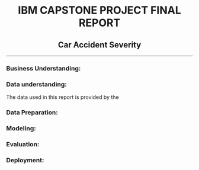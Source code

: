 # <center> **IBM CAPSTONE PROJECT FINAL REPORT** </center>
## <center> **Car Accident Severity** </center>

<!--**-->
___


### Business Understanding:
<!-- The initial phase is to understand the project's objective from the business or application perspective. Then, you need to translate this knowledge into a machine learning problem with a preliminary plan to achieve the objectives. -->

### Data understanding:
The data used in this report is provided by the 
<!-- In this phase, you need to collect or extract the dataset from various sources such as csv file or SQL database. Then, you need to determine the attributes (columns) that you will use to train your machine learning model. Also, you will assess the condition of chosen attributes by looking for trends, certain patterns, skewed information, correlations, and so on. -->

### Data Preparation:
<!-- The data preparation includes all the required activities to construct the final dataset which will be fed into the modeling tools. Data preparation can be performed multiple times and it includes balancing the labeled data, transformation, filling missing data, and cleaning the dataset. -->

### Modeling:
<!-- In this phase, various algorithms and methods can be selected and applied to build the model including supervised machine learning techniques. You can select SVM, XGBoost, decision tree, or any other techniques. You can select a single or multiple machine learning models for the same data mining problem. At this phase, stepping back to the data preparation phase is often required. -->

### Evaluation:
<!-- Before proceeding to the deployment stage, the model needs to be evaluated thoroughly to ensure that the business or the applications' objectives are achieved. Certain metrics can be used for the model evaluation such as accuracy, recall, F1-score, precision, and others. -->

### Deployment:
<!-- The deployment phase requirements vary from project to project. It can be as simple as creating a report, developing interactive visualization, or making the machine learning model available in the production environment. In this environment, the customers or end-users can utilize the model in different ways such as API, website, or so on. -->